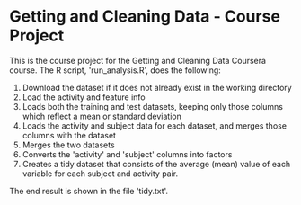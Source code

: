 # Getting and Cleaning Data - Course Project

This is the course project for the Getting and Cleaning Data Coursera course.
The R script, 'run_analysis.R', does the following:

1. Download the dataset if it does not already exist in the working directory
2. Load the activity and feature info
3. Loads both the training and test datasets, keeping only those columns which
   reflect a mean or standard deviation
4. Loads the activity and subject data for each dataset, and merges those
   columns with the dataset
5. Merges the two datasets
6. Converts the 'activity' and 'subject' columns into factors
7. Creates a tidy dataset that consists of the average (mean) value of each
   variable for each subject and activity pair.

The end result is shown in the file 'tidy.txt'.
